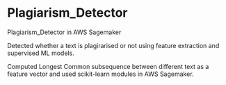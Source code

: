 # Plagiarism_Detector
Plagiarism_Detector in AWS Sagemaker

Detected whether a text is plagirarised or not using feature extraction and supervised ML models.

Computed Longest Common subsequence between different text as a feature vector and used scikit-learn modules in AWS Sagemaker.


